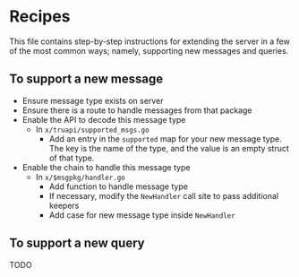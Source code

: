 # Recipes
This file contains step-by-step instructions for extending the server in a few of the most common ways; namely, supporting new messages and queries.

## To support a new message

- Ensure message type exists on server
- Ensure there is a route to handle messages from that package
- Enable the API to decode this message type
  - In `x/truapi/supported_msgs.go`
      - Add an entry in the `supported` map for your new message type. The key is the name of the type, and the value is an empty struct of that type.
- Enable the chain to handle this message type
  - In `x/$msgpkg/handler.go`
    - Add function to handle message type
    - If necessary, modify the `NewHandler` call site to pass additional keepers
    - Add case for new message type inside `NewHandler`


## To support a new query

TODO